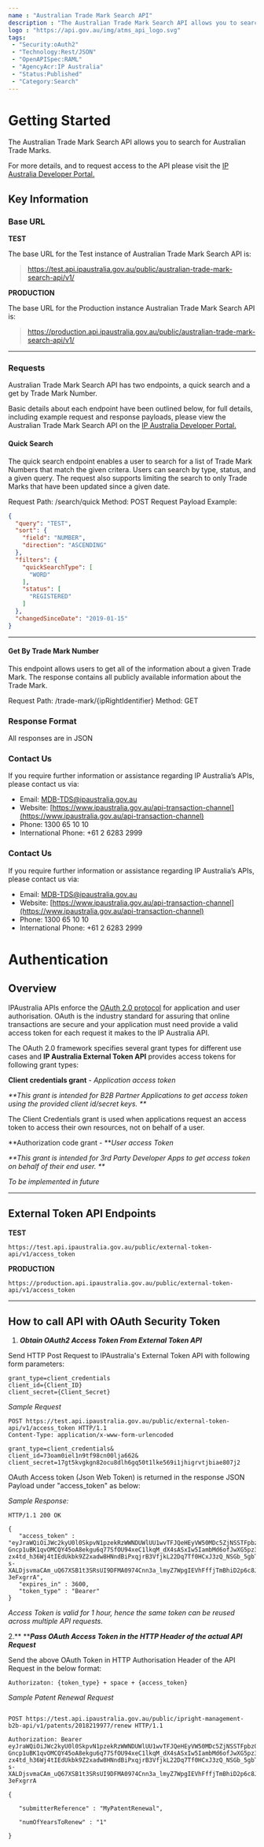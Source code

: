 ```yaml
---
name : "Australian Trade Mark Search API"
description : "The Australian Trade Mark Search API allows you to search for Australian Trade Marks."
logo : "https://api.gov.au/img/atms_api_logo.svg"
tags:
 - "Security:oAuth2"
 - "Technology:Rest/JSON"
 - "OpenAPISpec:RAML"
 - "AgencyAcr:IP Australia"
 - "Status:Published"
 - "Category:Search"
---
```


# Getting Started

The Australian Trade Mark Search API allows you to search for Australian Trade Marks.

For more details, and to request access to the API please visit the [IP Australia Developer Portal.](https://anypoint.mulesoft.com/exchange/portals/ip-australia-3/)

## Key Information

### Base URL

**TEST** 

The base URL for the Test instance of Australian Trade Mark Search API is:

>https://test.api.ipaustralia.gov.au/public/australian-trade-mark-search-api/v1/

**PRODUCTION**

The base URL for the Production instance Australian Trade Mark Search API is:

>https://production.api.ipaustralia.gov.au/public/australian-trade-mark-search-api/v1/

------


### Requests

Australian Trade Mark Search API has two endpoints, a quick search and a get by Trade Mark Number. 

Basic details about each endpoint have been outlined below, for full details, including example request and response payloads, please view the Australian Trade Mark Search API on the [IP Australia Developer Portal.](https://anypoint.mulesoft.com/exchange/portals/ip-australia-3/)

#### Quick Search

The quick search endpoint enables a user to search for a list of Trade Mark Numbers that match the given critera. Users can search by type, status, and a given query. The request also supports limiting the search to only Trade Marks that have been updated since a given date. 

Request Path: /search/quick
Method: POST
Request Payload Example:
```json
{
  "query": "TEST",
  "sort": {
    "field": "NUMBER",
    "direction": "ASCENDING"
  },
  "filters": {
    "quickSearchType": [
      "WORD"
    ],
    "status": [
      "REGISTERED"
    ]
  },
  "changedSinceDate": "2019-01-15"
}
```

------

#### Get By Trade Mark Number

This endpoint allows users to get all of the information about a given Trade Mark. The response contains all publicly available information about the Trade Mark. 

Request Path: /trade-mark/{ipRightIdentifier}
Method: GET

### Response Format

All responses are in JSON

### Contact Us

If you require further information or assistance regarding IP Australia’s APIs, please contact us via:
- Email: MDB-TDS@ipaustralia.gov.au
- Website: [https://www.ipaustralia.gov.au/api-transaction-channel](https://www.ipaustralia.gov.au/api-transaction-channel)
- Phone: 1300 65 10 10
- International Phone: +61 2 6283 2999

### Contact Us

If you require further information or assistance regarding IP Australia’s APIs, please contact us via:
- Email: MDB-TDS@ipaustralia.gov.au
- Website: [https://www.ipaustralia.gov.au/api-transaction-channel](https://www.ipaustralia.gov.au/api-transaction-channel)
- Phone: 1300 65 10 10
- International Phone: +61 2 6283 2999

# Authentication

## Overview

IPAustralia APIs enforce the [OAuth 2.0 protocol](https://oauth.net/2/) for application and user authorisation. OAuth is the industry standard for assuring that online transactions are secure and your application must need provide a valid access token for each request it makes to the IP Australia API.

The OAuth 2.0 framework specifies several grant types for different use cases and **IP Australia External Token API** provides access tokens for following grant types:

**Client credentials grant**  - _Application access token_

_**This grant is intended for B2B Partner Applications to get access token using the provided client id/secret keys. **_

The Client Credentials grant is used when applications request an access token to access their own resources, not on behalf of a user. 

**Authorization code grant - **_User access Token_

_**This grant is intended for 3rd Party Developer Apps to get access token on behalf of their end user. **_

_To be implemented in future_

------

## External Token API Endpoints

**TEST** 

```
https://test.api.ipaustralia.gov.au/public/external-token-api/v1/access_token
```

**PRODUCTION**

```
https://production.api.ipaustralia.gov.au/public/external-token-api/v1/access_token
```

------

## How to call API with OAuth Security Token

1. _**Obtain OAuth2 Access Token From External Token API**_

Send HTTP Post Request to IPAustralia's External Token API with following form parameters:

```
grant_type=client_credentials
client_id={Client_ID}
client_secret={Client_Secret}
```

_Sample Request_

```
POST https://test.api.ipaustralia.gov.au/public/external-token-api/v1/access_token HTTP/1.1
Content-Type: application/x-www-form-urlencoded

grant_type=client_credentials&
client_id=73oam0iel1n9tf98cn00lja662&
client_secret=17gt5kvgkgn82ocu8dlh6gq50t1lke569i1jhigrvtjbiae807j2
```

OAuth Access token (Json Web Token) is returned in the response JSON Payload under "access\_token" as below:

_Sample Response:_

```
HTTP/1.1 200 OK

{
   "access_token" : "eyJraWQiOiJWc2kyU0l0SkpvN1pzekRzWWNDUWlUU1wvTFJQeHEyVW50MDc5ZjNSSTFpbz0iLCJhbGciOiJSUzI1NiJ9.eyJzdWIiOiI3M29hbTBpZWwxbjl0Zjk4Y24wMGxqYTY2MiIsInRva2VuX3VzZSI6ImFjY2VzcyIsInNjb3BlIjoiaHR0cHM6XC9cL2FwaS5pcGF1c3RyYWxpYS5nb3YuYXVcL2IyYlwvaXByaWdodHNcL2FnZW50IiwiYXV0aF90aW1lIjoxNTQ2NDg1MjA1LCJpc3MiOiJodHRwczpcL1wvY29nbml0by1pZHAuYXAtc291dGhlYXN0LTIuYW1hem9uYXdzLmNvbVwvYXAtc291dGhlYXN0LTJfV3pLa2FnemhQIiwiZXhwIjoxNTQ2NDg4ODA1LCJpYXQiOjE1NDY0ODUyMDUsInZlcnNpb24iOjIsImp0aSI6ImRmYzliYTlkLWYzYzUtNDA4YS04Y2Y5LTA1ZmNhZDhhN2JjZiIsImNsaWVudF9pZCI6Ijczb2FtMGllbDFuOXRmOThjbjAwbGphNjYyIn0.nl-Gncp1uBK1qvOMCQY45oA8ekgu6q77SfOU94xeC1lkqM_dX4sASxIw5IambMd6ofJwXG5pz3Fw-zx4td_h36Wj4tIEdUkbk9Z2xadw8HNndBiPxqjrB3VfjkL22Dq7Tf0HCxJ3zQ_NSGb_5gbTA2RHx2lS7Z0qDGgk8JsriauZ4p-s-XALDjsvmaCAm_uQ67XSB1t3SRsUI9DFMA0974Cnn3a_lmyZ7WpgIEVhFffjTmBhiD2p6c8Jg2Mc6Beas9zLUgPtR8aNrHddCuzkXf19Q7s3C0c7hurPRMnfQcnKODYaLrWv9a56ZtNnmkuzMm_W3dcSXWyLH-3eFxgrrA",
   "expires_in" : 3600,
   "token_type" : "Bearer"
}
```

_Access Token is valid for 1 hour, hence the same token can be reused across multiple API requests._

2.** **_**Pass OAuth Access Token in the HTTP Header of the actual API Request**_

Send the above OAuth Token in HTTP Authorisation Header of the API Request in the below format:

```
Authorizaton: {token_type} + space + {access_token}
```

_Sample Patent Renewal Request_

```

POST https://test.api.ipaustralia.gov.au/public/ipright-management-b2b-api/v1/patents/2018219977/renew HTTP/1.1

Authorization: Bearer eyJraWQiOiJWc2kyU0l0SkpvN1pzekRzWWNDUWlUU1wvTFJQeHEyVW50MDc5ZjNSSTFpbz0iLCJhbGciOiJSUzI1NiJ9.eyJzdWIiOiI3M29hbTBpZWwxbjl0Zjk4Y24wMGxqYTY2MiIsInRva2VuX3VzZSI6ImFjY2VzcyIsInNjb3BlIjoiaHR0cHM6XC9cL2FwaS5pcGF1c3RyYWxpYS5nb3YuYXVcL2IyYlwvaXByaWdodHNcL2FnZW50IiwiYXV0aF90aW1lIjoxNTQ2NDg1MjA1LCJpc3MiOiJodHRwczpcL1wvY29nbml0by1pZHAuYXAtc291dGhlYXN0LTIuYW1hem9uYXdzLmNvbVwvYXAtc291dGhlYXN0LTJfV3pLa2FnemhQIiwiZXhwIjoxNTQ2NDg4ODA1LCJpYXQiOjE1NDY0ODUyMDUsInZlcnNpb24iOjIsImp0aSI6ImRmYzliYTlkLWYzYzUtNDA4YS04Y2Y5LTA1ZmNhZDhhN2JjZiIsImNsaWVudF9pZCI6Ijczb2FtMGllbDFuOXRmOThjbjAwbGphNjYyIn0.nl-Gncp1uBK1qvOMCQY45oA8ekgu6q77SfOU94xeC1lkqM_dX4sASxIw5IambMd6ofJwXG5pz3Fw-zx4td_h36Wj4tIEdUkbk9Z2xadw8HNndBiPxqjrB3VfjkL22Dq7Tf0HCxJ3zQ_NSGb_5gbTA2RHx2lS7Z0qDGgk8JsriauZ4p-s-XALDjsvmaCAm_uQ67XSB1t3SRsUI9DFMA0974Cnn3a_lmyZ7WpgIEVhFffjTmBhiD2p6c8Jg2Mc6Beas9zLUgPtR8aNrHddCuzkXf19Q7s3C0c7hurPRMnfQcnKODYaLrWv9a56ZtNnmkuzMm_W3dcSXWyLH-3eFxgrrA

{

   "submitterReference" : "MyPatentRenewal",

   "numOfYearsToRenew" : "1"

}
```









